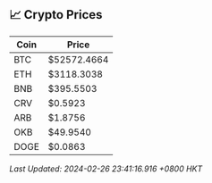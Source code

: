 ## 📈 Crypto Prices

| Coin | Price |
| ---- | ----- |
| BTC | $52572.4664 |
| ETH | $3118.3038 |
| BNB | $395.5503 |
| CRV | $0.5923 |
| ARB | $1.8756 |
| OKB | $49.9540 |
| DOGE | $0.0863 |

_Last Updated: 2024-02-26 23:41:16.916 +0800 HKT_